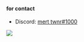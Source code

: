 #### for contact

- Discord: [mert twnr#1000](https://discord.com/users/374069091998367745)

 ![](https://komarev.com/ghpvc/?username=twnrGitHub)	
